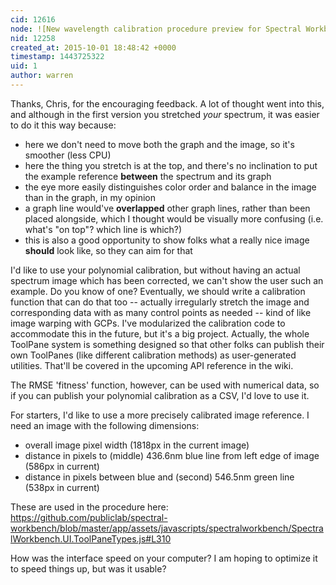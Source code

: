 ```yaml
---
cid: 12616
node: ![New wavelength calibration procedure preview for Spectral Workbench 2.0](../notes/warren/09-30-2015/new-wavelength-calibration-procedure-preview-for-spectral-workbench-2-0)
nid: 12258
created_at: 2015-10-01 18:48:42 +0000
timestamp: 1443725322
uid: 1
author: warren
---
```


Thanks, Chris, for the encouraging feedback. A lot of thought went into this, and although in the first version you stretched *your* spectrum, it was easier to do it this way because:

* here we don't need to move both the graph and the image, so it's smoother (less CPU)
* here the thing you stretch is at the top, and there's no inclination to put the example reference **between** the spectrum and its graph
* the eye more easily distinguishes color order and balance in the image than in the graph, in my opinion
* a graph line would've **overlapped** other graph lines, rather than been placed alongside, which I thought would be visually more confusing (i.e. what's "on top"? which line is which?)
* this is also a good opportunity to show folks what a really nice image **should** look like, so they can aim for that

I'd like to use your polynomial calibration, but without having an actual spectrum image which has been corrected, we can't show the user such an example. Do you know of one? Eventually, we should write a calibration function that can do that too -- actually irregularly stretch the image and corresponding data with as many control points as needed -- kind of like image warping with GCPs. I've modularized the calibration code to accommodate this in the future, but it's a big project. Actually, the whole ToolPane system is something designed so that other folks can publish their own ToolPanes (like different calibration methods) as user-generated utilities. That'll be covered in the upcoming API reference in the wiki. 

The RMSE 'fitness' function, however, can be used with numerical data, so if you can publish your polynomial calibration as a CSV, I'd love to use it.   

For starters, I'd like to use a more precisely calibrated image reference. I need an image with the following dimensions:

* overall image pixel width (1818px in the current image)
* distance in pixels to (middle) 436.6nm blue line from left edge of image (586px in current)
* distance in pixels between blue and (second) 546.5nm green line (538px in current)

These are used in the procedure here: https://github.com/publiclab/spectral-workbench/blob/master/app/assets/javascripts/spectralworkbench/SpectralWorkbench.UI.ToolPaneTypes.js#L310

How was the interface speed on your computer? I am hoping to optimize it to speed things up, but was it usable?